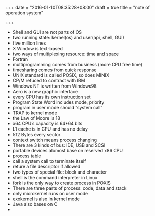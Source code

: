 +++
date = "2016-01-10T08:35:28+08:00"
draft = true
title = "note of operation system"

+++



* Shell and GUI are not parts of OS
* two running state: kernel(os) and user(api, shell, GUI)
* five million lines
* X Window is text-based
* two ways of multiplexing resource: time and space
* Fortran
* multiprogramming comes from business (more CPU free time)
* timesharing comes from quick response
* UNIX standard is called POSIX, so does MINIX
* CP/M refuced to contract with IBM
* Windows NT is written from Windows98
* Aero is a new graphic interface
* every CPU has its own instruction set
* Program State Word includes mode, priority
* program in user mode should “system call”
* TRAP to kernel mode
* the Law of Moore is 18
* x64 CPU’s capacity is 64*64 bits
* L1 cache is in CPU and has no delay
* 512 Bytes every sector
* context switch means process changing
* There are 3 kinds of bus: IDE, USB and SCSI
* portable devices alomost base on reserved x86 CPU
* process table
* call a system call to terminate itself
* reture a file descriptor if allowed
* two types of special file: block and character
* shell is the command interpreter in Linux
* fork is the only way to create process in POXIS
* There are three parts of process: code, data and stack
* only microkernel runs on user mode
* exokernel is also in kernel mode
* Java also bases on C
* 